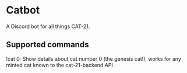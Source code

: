 # Catbot

A Discord bot for all things CAT-21.

## Supported commands

!cat 0: Show details about cat number 0 (the genesis cat!), works for any minted cat known to the cat-21-backend API

